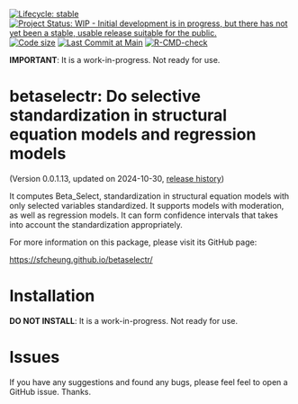 
<!-- badges: start -->
[![Lifecycle: stable](https://img.shields.io/badge/lifecycle-experimental-orange.svg)](https://lifecycle.r-lib.org/articles/stages.html#experimental)
[![Project Status: WIP - Initial development is in progress, but there has not yet been a stable, usable release suitable for the public.](https://www.repostatus.org/badges/latest/wip.svg)](https://www.repostatus.org/#wip)
[![Code size](https://img.shields.io/github/languages/code-size/sfcheung/betaselectr.svg)](https://github.com/sfcheung/betaselectr)
[![Last Commit at Main](https://img.shields.io/github/last-commit/sfcheung/betaselectr.svg)](https://github.com/sfcheung/betaselectr/commits/main)
[![R-CMD-check](https://github.com/sfcheung/betaselectr/actions/workflows/R-CMD-check.yaml/badge.svg)](https://github.com/sfcheung/betaselectr/actions/workflows/R-CMD-check.yaml)
<!-- badges: end -->

**IMPORTANT**: It is a work-in-progress.
Not ready for use.

# betaselectr: Do selective standardization in structural equation models and regression models

(Version 0.0.1.13, updated on 2024-10-30, [release history](https://sfcheung.github.io/betaselectr/news/index.html))

It computes Beta_Select, standardization
in structural equation models with only
selected variables standardized. It
supports models with moderation, as well
as regression models. It can form
confidence intervals that takes into
account the standardization
appropriately.

For more information on this package,
please visit its GitHub page:

https://sfcheung.github.io/betaselectr/

# Installation

**DO NOT INSTALL**: It is a
work-in-progress. Not ready for use.

# Issues

If you have any suggestions and found
any bugs, please feel feel to open a
GitHub issue. Thanks.
